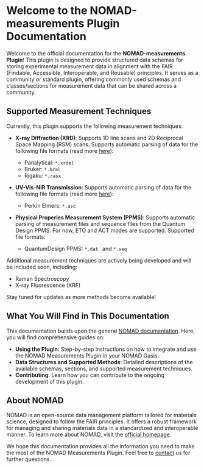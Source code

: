 # Welcome to the NOMAD-measurements Plugin Documentation

Welcome to the official documentation for the **NOMAD-measurements Plugin**! This plugin is designed to provide structured data schemas for storing experimental measurement data in alignment with the FAIR (Findable, Accessible, Interoperable, and Reusable) principles. It serves as a community or standard plugin, offering commonly used schemas and classes/sections for measurement data that can be shared across a community.

## Supported Measurement Techniques

Currently, this plugin supports the following measurement techniques:

- **X-ray Diffraction (XRD)**: Supports 1D line scans and 2D Reciprocal Space 
Mapping (RSM) scans. Supports automatic parsing of data for the following file formats
(read more [here](explanation/schemas.md#x-ray-diffraction)):
  - Panalytical: `*.xrdml`
  - Bruker: `*.brml`
  - Rigaku: `*.rasx`

- **UV-Vis-NIR Transmission**: Supports automatic parsing of data for the following 
file formats (read more [here](explanation/schemas.md#transmission-spectrophotometry)):
  - Perkin Elmers: `*.asc`
 
- **Physical Properies Measurement System (PPMS)**: Supports automatic parsing of
measurement files and sequence files from the Quantum Design PPMS. For now, ETO and 
ACT modes are supported. Supported file formats:
  - QuantumDesign PPMS: `*.dat ` and `*.seq`

Additional measurement techniques are actively being developed and will be included soon, including:

- Raman Spectroscopy
- X-ray Fluorescence (XRF)

Stay tuned for updates as more methods become available!

## What You Will Find in This Documentation

This documentation builds upon the general [NOMAD documentation](https://nomad-lab.eu/prod/v1/staging/docs/explanation/data.html). Here, you will find comprehensive guides on:

- **Using the Plugin**: Step-by-step instructions on how to integrate and use the NOMAD Measurements Plugin in your NOMAD Oasis.
- **Data Structures and Supported Methods**: Detailed descriptions of the available schemas, sections, and supported measurement techniques.
- **Contributing**: Learn how you can contribute to the ongoing development of this plugin.

## About NOMAD

NOMAD is an open-source data management platform tailored for materials science, designed to follow the FAIR principles. It offers a robust framework for managing and sharing materials data in a standardized and interoperable manner. To learn more about NOMAD, visit the [official homepage](https://nomad-lab.eu).


We hope this documentation provides all the information you need to make the most of the NOMAD Measurements Plugin. Feel free to [contact](contact.md) us for further questions.

